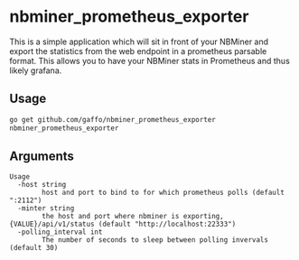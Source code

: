 # nbminer_prometheus_exporter

This is a simple application which will sit in front of your NBMiner and export the statistics from the web endpoint
in a prometheus parsable format. This allows you to have your NBMiner stats in Prometheus and thus likely grafana.

## Usage

```bash
go get github.com/gaffo/nbminer_prometheus_exporter
nbminer_prometheus_exporter
```

## Arguments
```
Usage
  -host string
        host and port to bind to for which prometheus polls (default ":2112")
  -minter string
        the host and port where nbminer is exporting, {VALUE}/api/v1/status (default "http://localhost:22333")
  -polling_interval int
        The number of seconds to sleep between polling invervals (default 30)
```